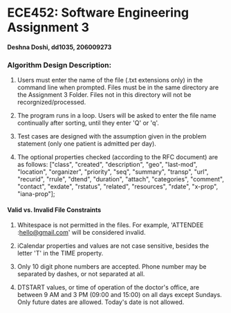 # ECE452: Software Engineering Assignment 3
#### Deshna Doshi, dd1035, 206009273
### Algorithm Design Description: 

1. Users must enter the name of the file (.txt extensions only) in the command line when prompted. Files must be in the same directory are the Assignment 3 Folder. Files not in this directory will not be recorgnized/processed. 

2. The program runs in a loop. Users will be asked to enter the file name continually after sorting, until they enter 'Q' or 'q'. 

3. Test cases are designed with the assumption given in the problem statement (only one patient is admitted per day).

4. The optional properties checked (according to the RFC document) are as follows: ["class", "created", "description", "geo", "last-mod", "location", "organizer", "priority", "seq", "summary", "transp", "url", "recurid", "rrule", "dtend", "duration", "attach", "categories", "comment", "contact", "exdate", "rstatus", "related", "resources", "rdate", "x-prop", "iana-prop"]; 

#### Valid vs. Invalid File Constraints
1. Whitespace is not permitted in the files. For example, 'ATTENDEE   :hello@gmail.com' will be considered invalid. 

2. iCalendar properties and values are not case sensitive, besides the letter 'T' in the TIME property. 

3. Only 10 digit phone numbers are accepted. Phone number may be separated by dashes, or not separated at all. 

4. DTSTART values, or time of operation of the doctor's office, are between 9 AM and 3 PM (09:00 and 15:00) on all days except Sundays. Only future dates are allowed. Today's date is not allowed. 